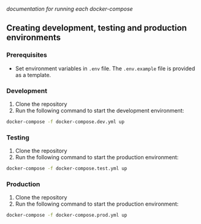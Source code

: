 *documentation for running each docker-compose*

## Creating development, testing and production environments

### Prerequisites

- Set environment variables in `.env` file. The `.env.example` file is provided as a template.

### Development

1. Clone the repository
2. Run the following command to start the development environment:
```bash
docker-compose -f docker-compose.dev.yml up
```

### Testing

1. Clone the repository
2. Run the following command to start the production environment:
```bash
docker-compose -f docker-compose.test.yml up
```

### Production

1. Clone the repository
2. Run the following command to start the production environment:
```bash
docker-compose -f docker-compose.prod.yml up
```

